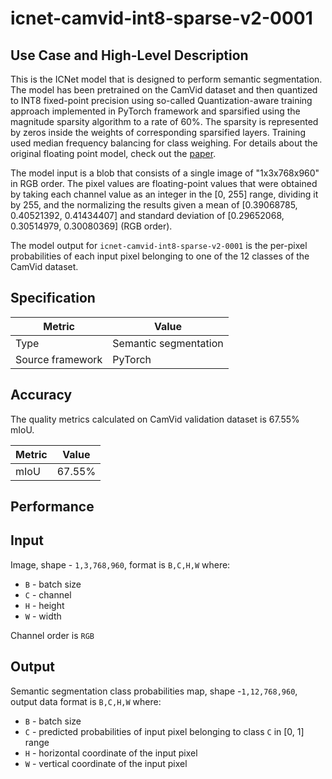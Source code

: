 # icnet-camvid-int8-sparse-v2-0001

## Use Case and High-Level Description

This is the ICNet model that is designed to perform semantic segmentation. The model has been pretrained on the CamVid dataset and then quantized to INT8 fixed-point precision using so-called Quantization-aware training approach implemented in PyTorch framework and sparsified using the magnitude sparsity algorithm to a rate of 60%. The sparsity is represented by zeros inside the weights of corresponding sparsified layers. Training used median frequency balancing for class weighing. For details about the original floating point model, check out the [paper](https://arxiv.org/pdf/1704.08545.pdf).

The model input is a blob that consists of a single image of "1x3x768x960" in RGB order. The pixel values are floating-point values that were obtained by taking each channel value as an integer in the [0, 255] range, dividing it by 255, and the normalizing the results given a mean of [0.39068785, 0.40521392, 0.41434407] and standard deviation of [0.29652068, 0.30514979, 0.30080369] (RGB order).

The model output for `icnet-camvid-int8-sparse-v2-0001` is the per-pixel probabilities of each input pixel belonging to one of the 12 classes of the CamVid dataset.

## Specification

| Metric            | Value                 |
|-------------------|-----------------------|
| Type              | Semantic segmentation |
| Source framework  | PyTorch               |

## Accuracy

The quality metrics calculated on CamVid validation dataset is 67.55% mIoU.

| Metric                    | Value         |
|---------------------------|---------------|
| mIoU                      |        67.55% |

## Performance

## Input

Image, shape - `1,3,768,960`, format is `B,C,H,W` where:

- `B` - batch size
- `C` - channel
- `H` - height
- `W` - width

Channel order is `RGB`

## Output

Semantic segmentation class probabilities map, shape -`1,12,768,960`, output data format is `B,C,H,W` where:

- `B` - batch size
- `C` - predicted probabilities of input pixel belonging to class `C` in  [0, 1] range
- `H` - horizontal coordinate of the input pixel
- `W` - vertical coordinate of the input pixel
